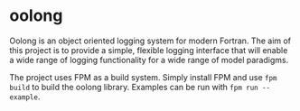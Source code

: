 # oolong
Oolong is an object oriented logging system for modern Fortran. The aim of this project is to provide a simple, flexible logging interface that will enable a wide range of logging functionality for a wide range of model paradigms.

The project uses FPM as a build system. Simply install FPM and use ```fpm build``` to build the oolong library. Examples can be run with ```fpm run --example```.

